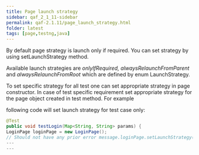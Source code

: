 ```yaml
---
title: Page launch strategy
sidebar: qaf_2_1_11-sidebar
permalink: qaf-2.1.11/page_launch_strategy.html
folder: latest
tags: [page,testng,java]
---
```



By default page strategy is launch only if required. You can set strategy by using setLaunchStrategy method.

Available launch strategies are *onlyIfRequired, alwaysRelaunchFromParent* and *alwaysRelaunchFromRoot* which are defined by enum LaunchStrategy.


To set specific strategy for all test one can set appropriate strategy in page constructor. In case of test specific requirement set appropriate strategy for the page object created in test method. For example

following code will set launch strategy for test case only:


```java
@Test
public void testLogin(Map<String, String> params) {
LoginPage loginPage = new LoginPage();
// Should not have any prior error message.loginPage.setLaunchStrategy(LaunchStrategy.alwaysRelaunchFromRoot);
---
---
```
